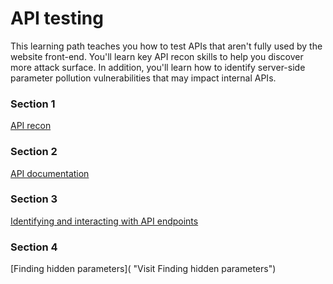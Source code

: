 # API testing
This learning path teaches you how to test APIs that aren't fully used by the website front-end. You'll learn key API recon skills to help you discover more attack surface. In addition, you'll learn how to identify server-side parameter pollution vulnerabilities that may impact internal APIs.

### Section 1
[API recon](https://github.com/MdAmiruddin/PortSwigger/blob/main/API%20Pentestiing/api-recon.md "Visit API recon")

### Section 2
[API documentation](https://github.com/MdAmiruddin/PortSwigger/blob/main/API%20Pentestiing/API%20documentation.md "Visit API documentation")


### Section 3
[Identifying and interacting with API endpoints](https://github.com/MdAmiruddin/PortSwigger/blob/main/API%20Pentestiing/Identifying%20and%20interacting%20with%20API%20endpoints.md "Visit Identifying and interacting with API endpoints")


### Section 4
[Finding hidden parameters]( "Visit Finding hidden parameters")

